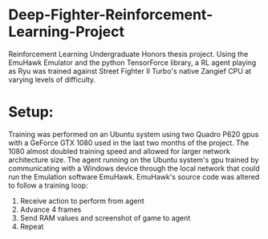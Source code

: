 # Deep-Fighter-Reinforcement-Learning-Project
Reinforcement Learning Undergraduate Honors thesis project. Using the EmuHawk Emulator and the python TensorForce library, a RL agent playing as Ryu was trained against Street Fighter II Turbo's native Zangief CPU at varying levels of difficulty.

# Setup:
Training was performed on an Ubuntu system using two Quadro P620 gpus with a GeForce GTX 1080 used in the last two months of the project. The 1080 almost doubled training speed and allowed for larger network architecture size.
The agent running on the Ubuntu system's gpu trained by communicating with a Windows device through the local network that could run the Emulation software EmuHawk. 
EmuHawk's source code was altered to follow a training loop:
1. Receive action to perform from agent
2. Advance 4 frames
3. Send RAM values and screenshot of game to agent
4. Repeat
